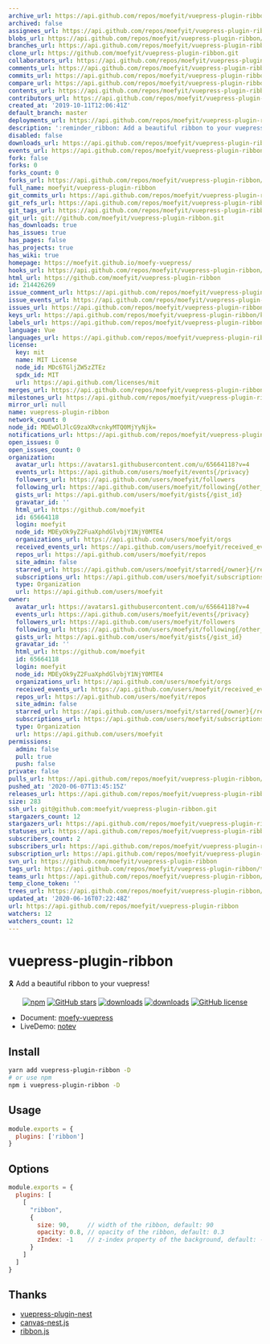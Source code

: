 ```yaml
---
archive_url: https://api.github.com/repos/moefyit/vuepress-plugin-ribbon/{archive_format}{/ref}
archived: false
assignees_url: https://api.github.com/repos/moefyit/vuepress-plugin-ribbon/assignees{/user}
blobs_url: https://api.github.com/repos/moefyit/vuepress-plugin-ribbon/git/blobs{/sha}
branches_url: https://api.github.com/repos/moefyit/vuepress-plugin-ribbon/branches{/branch}
clone_url: https://github.com/moefyit/vuepress-plugin-ribbon.git
collaborators_url: https://api.github.com/repos/moefyit/vuepress-plugin-ribbon/collaborators{/collaborator}
comments_url: https://api.github.com/repos/moefyit/vuepress-plugin-ribbon/comments{/number}
commits_url: https://api.github.com/repos/moefyit/vuepress-plugin-ribbon/commits{/sha}
compare_url: https://api.github.com/repos/moefyit/vuepress-plugin-ribbon/compare/{base}...{head}
contents_url: https://api.github.com/repos/moefyit/vuepress-plugin-ribbon/contents/{+path}
contributors_url: https://api.github.com/repos/moefyit/vuepress-plugin-ribbon/contributors
created_at: '2019-10-11T12:06:41Z'
default_branch: master
deployments_url: https://api.github.com/repos/moefyit/vuepress-plugin-ribbon/deployments
description: ':reminder_ribbon: Add a beautiful ribbon to your vuepress!'
disabled: false
downloads_url: https://api.github.com/repos/moefyit/vuepress-plugin-ribbon/downloads
events_url: https://api.github.com/repos/moefyit/vuepress-plugin-ribbon/events
fork: false
forks: 0
forks_count: 0
forks_url: https://api.github.com/repos/moefyit/vuepress-plugin-ribbon/forks
full_name: moefyit/vuepress-plugin-ribbon
git_commits_url: https://api.github.com/repos/moefyit/vuepress-plugin-ribbon/git/commits{/sha}
git_refs_url: https://api.github.com/repos/moefyit/vuepress-plugin-ribbon/git/refs{/sha}
git_tags_url: https://api.github.com/repos/moefyit/vuepress-plugin-ribbon/git/tags{/sha}
git_url: git://github.com/moefyit/vuepress-plugin-ribbon.git
has_downloads: true
has_issues: true
has_pages: false
has_projects: true
has_wiki: true
homepage: https://moefyit.github.io/moefy-vuepress/
hooks_url: https://api.github.com/repos/moefyit/vuepress-plugin-ribbon/hooks
html_url: https://github.com/moefyit/vuepress-plugin-ribbon
id: 214426269
issue_comment_url: https://api.github.com/repos/moefyit/vuepress-plugin-ribbon/issues/comments{/number}
issue_events_url: https://api.github.com/repos/moefyit/vuepress-plugin-ribbon/issues/events{/number}
issues_url: https://api.github.com/repos/moefyit/vuepress-plugin-ribbon/issues{/number}
keys_url: https://api.github.com/repos/moefyit/vuepress-plugin-ribbon/keys{/key_id}
labels_url: https://api.github.com/repos/moefyit/vuepress-plugin-ribbon/labels{/name}
language: Vue
languages_url: https://api.github.com/repos/moefyit/vuepress-plugin-ribbon/languages
license:
  key: mit
  name: MIT License
  node_id: MDc6TGljZW5zZTEz
  spdx_id: MIT
  url: https://api.github.com/licenses/mit
merges_url: https://api.github.com/repos/moefyit/vuepress-plugin-ribbon/merges
milestones_url: https://api.github.com/repos/moefyit/vuepress-plugin-ribbon/milestones{/number}
mirror_url: null
name: vuepress-plugin-ribbon
network_count: 0
node_id: MDEwOlJlcG9zaXRvcnkyMTQ0MjYyNjk=
notifications_url: https://api.github.com/repos/moefyit/vuepress-plugin-ribbon/notifications{?since,all,participating}
open_issues: 0
open_issues_count: 0
organization:
  avatar_url: https://avatars1.githubusercontent.com/u/65664118?v=4
  events_url: https://api.github.com/users/moefyit/events{/privacy}
  followers_url: https://api.github.com/users/moefyit/followers
  following_url: https://api.github.com/users/moefyit/following{/other_user}
  gists_url: https://api.github.com/users/moefyit/gists{/gist_id}
  gravatar_id: ''
  html_url: https://github.com/moefyit
  id: 65664118
  login: moefyit
  node_id: MDEyOk9yZ2FuaXphdGlvbjY1NjY0MTE4
  organizations_url: https://api.github.com/users/moefyit/orgs
  received_events_url: https://api.github.com/users/moefyit/received_events
  repos_url: https://api.github.com/users/moefyit/repos
  site_admin: false
  starred_url: https://api.github.com/users/moefyit/starred{/owner}{/repo}
  subscriptions_url: https://api.github.com/users/moefyit/subscriptions
  type: Organization
  url: https://api.github.com/users/moefyit
owner:
  avatar_url: https://avatars1.githubusercontent.com/u/65664118?v=4
  events_url: https://api.github.com/users/moefyit/events{/privacy}
  followers_url: https://api.github.com/users/moefyit/followers
  following_url: https://api.github.com/users/moefyit/following{/other_user}
  gists_url: https://api.github.com/users/moefyit/gists{/gist_id}
  gravatar_id: ''
  html_url: https://github.com/moefyit
  id: 65664118
  login: moefyit
  node_id: MDEyOk9yZ2FuaXphdGlvbjY1NjY0MTE4
  organizations_url: https://api.github.com/users/moefyit/orgs
  received_events_url: https://api.github.com/users/moefyit/received_events
  repos_url: https://api.github.com/users/moefyit/repos
  site_admin: false
  starred_url: https://api.github.com/users/moefyit/starred{/owner}{/repo}
  subscriptions_url: https://api.github.com/users/moefyit/subscriptions
  type: Organization
  url: https://api.github.com/users/moefyit
permissions:
  admin: false
  pull: true
  push: false
private: false
pulls_url: https://api.github.com/repos/moefyit/vuepress-plugin-ribbon/pulls{/number}
pushed_at: '2020-06-07T13:45:15Z'
releases_url: https://api.github.com/repos/moefyit/vuepress-plugin-ribbon/releases{/id}
size: 283
ssh_url: git@github.com:moefyit/vuepress-plugin-ribbon.git
stargazers_count: 12
stargazers_url: https://api.github.com/repos/moefyit/vuepress-plugin-ribbon/stargazers
statuses_url: https://api.github.com/repos/moefyit/vuepress-plugin-ribbon/statuses/{sha}
subscribers_count: 2
subscribers_url: https://api.github.com/repos/moefyit/vuepress-plugin-ribbon/subscribers
subscription_url: https://api.github.com/repos/moefyit/vuepress-plugin-ribbon/subscription
svn_url: https://github.com/moefyit/vuepress-plugin-ribbon
tags_url: https://api.github.com/repos/moefyit/vuepress-plugin-ribbon/tags
teams_url: https://api.github.com/repos/moefyit/vuepress-plugin-ribbon/teams
temp_clone_token: ''
trees_url: https://api.github.com/repos/moefyit/vuepress-plugin-ribbon/git/trees{/sha}
updated_at: '2020-06-16T07:22:48Z'
url: https://api.github.com/repos/moefyit/vuepress-plugin-ribbon
watchers: 12
watchers_count: 12
---
```


# vuepress-plugin-ribbon <GitHubLink repo="moefyit/vuepress-plugin-ribbon"/>

:reminder_ribbon: Add a beautiful ribbon to your vuepress!

<p align="center">
   <a href="https://www.npmjs.com/package/vuepress-plugin-ribbon" target="_blank"><img alt="npm" src="https://img.shields.io/npm/v/vuepress-plugin-ribbon.svg"></a>
   <a href="https://github.com/moefyit/vuepress-plugin-ribbon/stargazers" target="_blank"><img alt="GitHub stars" src="https://img.shields.io/github/stars/moefyit/vuepress-plugin-ribbon"></a>
   <a href="https://www.npmjs.com/package/vuepress-plugin-ribbon" target="_blank"><img alt="downloads" src="https://img.shields.io/npm/dt/vuepress-plugin-ribbon.svg"></a>
   <a href="https://www.npmjs.com/package/vuepress-plugin-ribbon" target="_blank"><img alt="downloads" src="https://img.shields.io/npm/dm/vuepress-plugin-ribbon.svg"></a>
   <a href="https://github.com/moefyit/vuepress-plugin-ribbon/blob/master/LICENSE" target="_blank"><img alt="GitHub license" src="https://img.shields.io/github/license/moefyit/vuepress-plugin-ribbon"></a>
</p>

- Document: [moefy-vuepress](https://moefyit.github.io/moefy-vuepress/)
- LiveDemo: [notev](https://www.sigure.xyz/)

## Install

``` bash
yarn add vuepress-plugin-ribbon -D
# or use npm
npm i vuepress-plugin-ribbon -D
```

## Usage

``` javascript
module.exports = {
  plugins: ['ribbon']
}
```

## Options

``` js
module.exports = {
  plugins: [
    [
      "ribbon",
      {
        size: 90,     // width of the ribbon, default: 90
        opacity: 0.8, // opacity of the ribbon, default: 0.3
        zIndex: -1    // z-index property of the background, default: -1
      }
    ]
  ]
}
```

## Thanks

- [vuepress-plugin-nest](https://github.com/vxhly/vuepress-plugin-nest)
- [canvas-nest.js](https://github.com/hustcc/canvas-nest.js)
- [ribbon.js](https://github.com/hustcc/ribbon.js)
